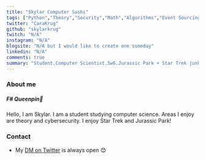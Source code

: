 ```yaml
---
title: "Skylar Computer Sushi"
tags: ["Python","Theory","Security","Math","Algorithms","Event Sourcing"]
twitter: "CaraKrug"
github: "skylarkrug"
twitch: "N/A"
instagram: "N/A"
blogsite: "N/A but I would like to create one someday"
linkedin: "N/A"
comments: true
summary: "Student.Computer Scientist.5w6.Jurassic Park + Star Trek junkie."
---
```


### About me
##### **F# Queenpin👸**
Hello, I am Skylar. I am a student studying computer science. Areas I enjoy are theory and cybersecurity. I enjoy Star Trek and Jurassic Park!

### Contact

- My [DM on Twitter](https://twitter.com/CaraKrug) is always open 😊